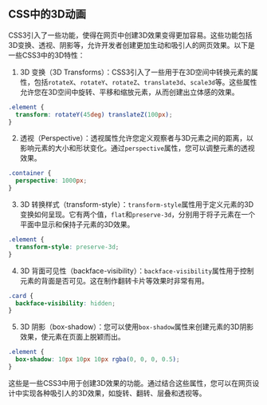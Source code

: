## CSS中的3D动画

CSS3引入了一些功能，使得在网页中创建3D效果变得更加容易。这些功能包括3D变换、透视、阴影等，允许开发者创建更加生动和吸引人的网页效果。以下是一些CSS3中的3D特性：

1. 3D 变换（3D Transforms）：CSS3引入了一些用于在3D空间中转换元素的属性，包括`rotateX`、`rotateY`、`rotateZ`、`translate3d`、`scale3d`等。这些属性允许您在3D空间中旋转、平移和缩放元素，从而创建出立体感的效果。

```css
.element {
  transform: rotateY(45deg) translateZ(100px);
}
```

2. 透视（Perspective）：透视属性允许您定义观察者与3D元素之间的距离，以影响元素的大小和形状变化。通过`perspective`属性，您可以调整元素的透视效果。

```css
.container {
  perspective: 1000px;
}
```

3. 3D 转换样式（transform-style）：`transform-style`属性用于定义元素的3D变换如何呈现。它有两个值，`flat`和`preserve-3d`，分别用于将子元素在一个平面中显示和保持子元素的3D效果。

```css
.element {
  transform-style: preserve-3d;
}
```

4. 3D 背面可见性（backface-visibility）：`backface-visibility`属性用于控制元素的背面是否可见。这在制作翻转卡片等效果时非常有用。

```css
.card {
  backface-visibility: hidden;
}
```

5. 3D 阴影（box-shadow）：您可以使用`box-shadow`属性来创建元素的3D阴影效果，使元素在页面上脱颖而出。

```css
.element {
  box-shadow: 10px 10px 10px rgba(0, 0, 0, 0.5);
}
```

这些是一些CSS3中用于创建3D效果的功能。通过结合这些属性，您可以在网页设计中实现各种吸引人的3D效果，如旋转、翻转、层叠和透视等。